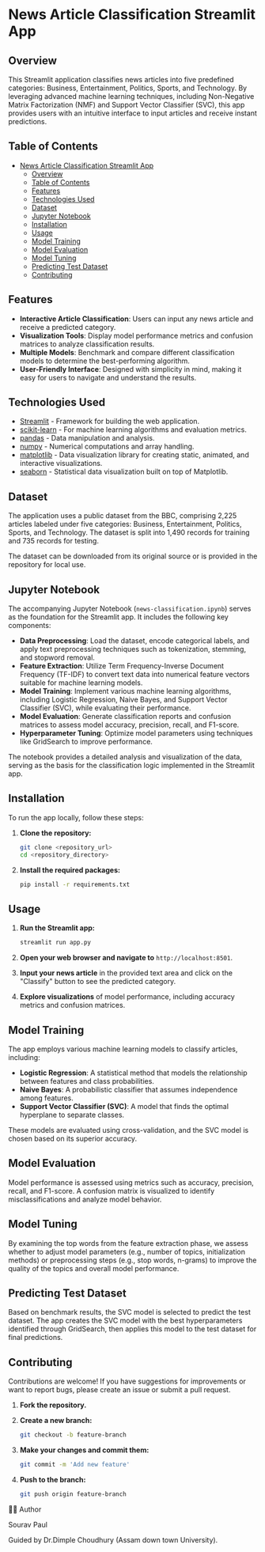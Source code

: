 # News Article Classification Streamlit App

## Overview

This Streamlit application classifies news articles into five predefined categories: Business, Entertainment, Politics, Sports, and Technology. By leveraging advanced machine learning techniques, including Non-Negative Matrix Factorization (NMF) and Support Vector Classifier (SVC), this app provides users with an intuitive interface to input articles and receive instant predictions.

## Table of Contents

- [News Article Classification Streamlit App](#news-article-classification-streamlit-app)
  - [Overview](#overview)
  - [Table of Contents](#table-of-contents)
  - [Features](#features)
  - [Technologies Used](#technologies-used)
  - [Dataset](#dataset)
  - [Jupyter Notebook](#jupyter-notebook)
  - [Installation](#installation)
  - [Usage](#usage)
  - [Model Training](#model-training)
  - [Model Evaluation](#model-evaluation)
  - [Model Tuning](#model-tuning)
  - [Predicting Test Dataset](#predicting-test-dataset)
  - [Contributing](#contributing)

## Features

- **Interactive Article Classification**: Users can input any news article and receive a predicted category.
- **Visualization Tools**: Display model performance metrics and confusion matrices to analyze classification results.
- **Multiple Models**: Benchmark and compare different classification models to determine the best-performing algorithm.
- **User-Friendly Interface**: Designed with simplicity in mind, making it easy for users to navigate and understand the results.

## Technologies Used

- [Streamlit](https://streamlit.io/) - Framework for building the web application.
- [scikit-learn](https://scikit-learn.org/stable/) - For machine learning algorithms and evaluation metrics.
- [pandas](https://pandas.pydata.org/) - Data manipulation and analysis.
- [numpy](https://numpy.org/) - Numerical computations and array handling.
- [matplotlib](https://matplotlib.org/) - Data visualization library for creating static, animated, and interactive visualizations.
- [seaborn](https://seaborn.pydata.org/) - Statistical data visualization built on top of Matplotlib.

## Dataset

The application uses a public dataset from the BBC, comprising 2,225 articles labeled under five categories: Business, Entertainment, Politics, Sports, and Technology. The dataset is split into 1,490 records for training and 735 records for testing.

The dataset can be downloaded from its original source or is provided in the repository for local use.

## Jupyter Notebook

The accompanying Jupyter Notebook (`news-classification.ipynb`) serves as the foundation for the Streamlit app. It includes the following key components:

- **Data Preprocessing**: Load the dataset, encode categorical labels, and apply text preprocessing techniques such as tokenization, stemming, and stopword removal.
- **Feature Extraction**: Utilize Term Frequency-Inverse Document Frequency (TF-IDF) to convert text data into numerical feature vectors suitable for machine learning models.
- **Model Training**: Implement various machine learning algorithms, including Logistic Regression, Naive Bayes, and Support Vector Classifier (SVC), while evaluating their performance.
- **Model Evaluation**: Generate classification reports and confusion matrices to assess model accuracy, precision, recall, and F1-score.
- **Hyperparameter Tuning**: Optimize model parameters using techniques like GridSearch to improve performance.

The notebook provides a detailed analysis and visualization of the data, serving as the basis for the classification logic implemented in the Streamlit app.

## Installation

To run the app locally, follow these steps:

1. **Clone the repository:**

   ```bash
   git clone <repository_url>
   cd <repository_directory>
   ```

2. **Install the required packages:**

   ```bash
   pip install -r requirements.txt
   ```

## Usage

1. **Run the Streamlit app:**

   ```bash
   streamlit run app.py
   ```

2. **Open your web browser and navigate to** `http://localhost:8501`.

3. **Input your news article** in the provided text area and click on the "Classify" button to see the predicted category.

4. **Explore visualizations** of model performance, including accuracy metrics and confusion matrices.

## Model Training

The app employs various machine learning models to classify articles, including:

- **Logistic Regression**: A statistical method that models the relationship between features and class probabilities.
- **Naive Bayes**: A probabilistic classifier that assumes independence among features.
- **Support Vector Classifier (SVC)**: A model that finds the optimal hyperplane to separate classes.

These models are evaluated using cross-validation, and the SVC model is chosen based on its superior accuracy.

## Model Evaluation

Model performance is assessed using metrics such as accuracy, precision, recall, and F1-score. A confusion matrix is visualized to identify misclassifications and analyze model behavior.

## Model Tuning

By examining the top words from the feature extraction phase, we assess whether to adjust model parameters (e.g., number of topics, initialization methods) or preprocessing steps (e.g., stop words, n-grams) to improve the quality of the topics and overall model performance.

## Predicting Test Dataset

Based on benchmark results, the SVC model is selected to predict the test dataset. The app creates the SVC model with the best hyperparameters identified through GridSearch, then applies this model to the test dataset for final predictions.

## Contributing

Contributions are welcome! If you have suggestions for improvements or want to report bugs, please create an issue or submit a pull request.

1. **Fork the repository.**
2. **Create a new branch:**

   ```bash
   git checkout -b feature-branch
   ```

3. **Make your changes and commit them:**

   ```bash
   git commit -m 'Add new feature'
   ```

4. **Push to the branch:**

   ```bash
   git push origin feature-branch
   ```

👨‍💻 Author

Sourav Paul

Guided by Dr.Dimple Choudhury (Assam down town University).
